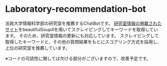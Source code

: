 # Laboratory-recommendation-bot

法政大学情報科学部の研究室を推薦するChatBotです。
[研究室情報の掲載されたサイト](https://nyushi.hosei.ac.jp/laboratory/faculty/1)をbeautifulSoup4を用いてスクレイピングしてキーワードを取得しています。
そのため、研究室情報の更新にも対応しています。
スクレイピングして取得したキーワードと、その他の質問結果をもとにスコアリング方式を採用し、上位の研究室を推薦しています。

※コードの可読性に関しては欠ける部分がございますので、改善予定です。
